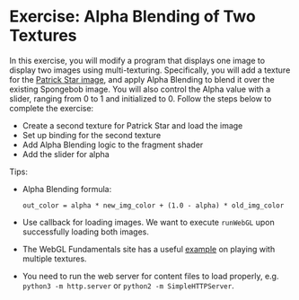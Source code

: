 # Exercise: Alpha Blending of Two Textures
In this exercise, you will modify a program that displays one image to display two images using multi-texturing. Specifically, you will add a texture for the [Patrick Star image](img/patrick-star.png), and apply Alpha Blending to blend it over the existing Spongebob image. You will also control the Alpha value with a slider, ranging from 0 to 1 and initialized to 0. Follow the steps below to complete the exercise:

* Create a second texture for Patrick Star and load the image
* Set up binding for the second texture
* Add Alpha Blending logic to the fragment shader
* Add the slider for alpha

Tips:
* Alpha Blending formula:

    ```out_color = alpha * new_img_color + (1.0 - alpha) * old_img_color```

* Use callback for loading images. We want to execute `runWebGL` upon successfully loading both images.

* The WebGL Fundamentals site has a useful [example](https://webglfundamentals.org/webgl/lessons/webgl-2-textures.html) on playing with multiple textures.

* You need to run the web server for content files to load properly, e.g. `python3 -m http.server` or `python2 -m SimpleHTTPServer`.
